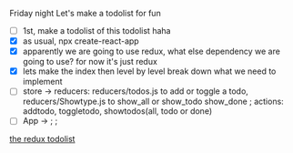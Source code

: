 Friday night
Let's make a todolist for fun

- [ ] 1st, make a todolist of this todolist haha
- [x] as usual, npx create-react-app
- [x] apparently we are going to use redux, what else dependency we are going to use? for now it's just redux
- [x] lets make the index then level by level break down what we need to implement
- [ ] store -> reducers: reducers/todos.js to add or toggle a todo, reducers/Showtype.js to show_all or show_todo show_done   ; actions: addtodo, toggletodo, showtodos(all, todo or done)
- [ ] App -> <Addtodo>; <Todolist>; <Footer>

[the redux todolist](https://redux.js.org/basics/example)